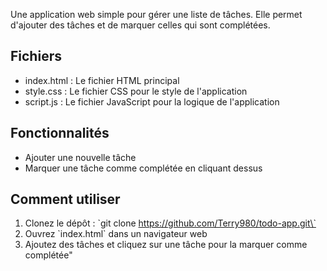 Une application web simple pour gérer une liste de tâches. Elle permet d'ajouter des tâches et de marquer celles qui sont complétées.

## Fichiers

- index.html : Le fichier HTML principal
- style.css : Le fichier CSS pour le style de l'application
- script.js : Le fichier JavaScript pour la logique de l'application

## Fonctionnalités

- Ajouter une nouvelle tâche
- Marquer une tâche comme complétée en cliquant dessus

## Comment utiliser

1. Clonez le dépôt : \`git clone https://github.com/Terry980/todo-app.git\`
2. Ouvrez \`index.html\` dans un navigateur web
3. Ajoutez des tâches et cliquez sur une tâche pour la marquer comme complétée"